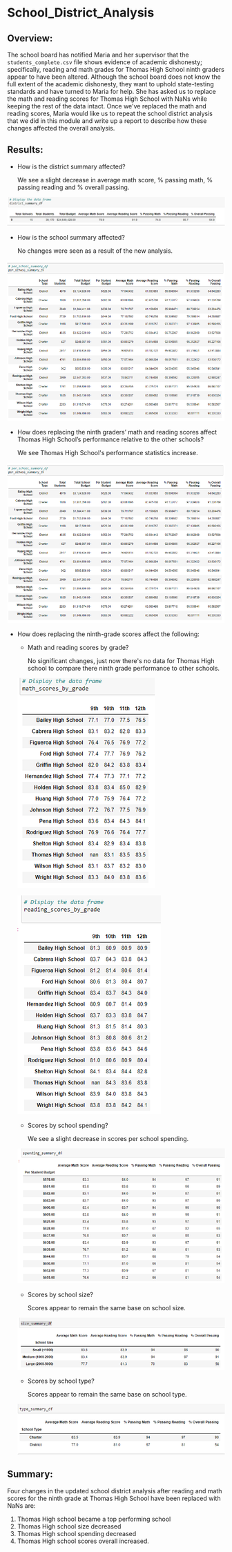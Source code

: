 # School_District_Analysis
## Overview:

The school board has notified Maria and her supervisor that the `students_complete.csv` file shows evidence of academic dishonesty; specifically, reading and math grades for Thomas High School ninth graders appear to have been altered. Although the school board does not know the full extent of the academic dishonesty, they want to uphold state-testing standards and have turned to Maria for help. She has asked us to replace the math and reading scores for Thomas High School with NaNs while keeping the rest of the data intact. Once we've replaced the math and reading scores, Maria would like us to repeat the school district analysis that we did in this module and write up a report to describe how these changes affected the overall analysis.

## Results:
- How is the district summary affected?

  We see a slight decrease in average math score, % passing math, % passing reading and % overall passing.

![This is an image](https://github.com/kellyd7/School_District_Analysis/blob/main/Resources/districty_summary_df.png)

- How is the school summary affected?

  No changes were seen as a result of the new analysis.

![This is an image](https://github.com/kellyd7/School_District_Analysis/blob/main/Resources/per_school_summary_df.png)

- How does replacing the ninth graders’ math and reading scores affect Thomas High School’s performance relative to the other schools?

  We see Thomas High School's performance statistics increase.
  
![This is an image](https://github.com/kellyd7/School_District_Analysis/blob/main/Resources/per_school_summary_df.png)

- How does replacing the ninth-grade scores affect the following:
  
   - Math and reading scores by grade?
      
      No significant changes, just now there's no data for Thomas High school to compare there ninth grade performance to other schools.
      
    ![This is an image](https://github.com/kellyd7/School_District_Analysis/blob/main/Resources/math_scores_by_grade.png)
    
    ![This is an image](https://github.com/kellyd7/School_District_Analysis/blob/main/Resources/reading_scores_by_grade.png) 
   
   - Scores by school spending?
    
      We see a slight decrease in scores per school spending.
    
    ![This is an image](https://github.com/kellyd7/School_District_Analysis/blob/main/Resources/spending_summary_df.png)
    
    - Scores by school size?
    
      Scores appear to remain the same base on school size.
    
    ![This is an image](https://github.com/kellyd7/School_District_Analysis/blob/main/Resources/size_summary_df.png)
    
    - Scores by school type?
    
      Scores appear to remain the same base on school type.
    
    ![This is an image](https://github.com/kellyd7/School_District_Analysis/blob/main/Resources/type_summary_df.png)

## Summary:

Four changes in the updated school district analysis after reading and math scores for the ninth grade at Thomas High School have been replaced with NaNs are:
1. Thomas High school became a top performing school
2. Thomas High school size decreased
3. Thomas High school spending decreased
4. Thomas High school scores overall increased.

